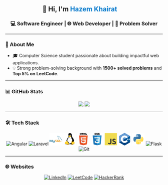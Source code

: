 <h2 align="center">
  👋 Hi, I'm <span style="color:#007acc;">Hazem Khairat</span>
  <img src="https://upload.wikimedia.org/wikipedia/commons/f/fe/Flag_of_Egypt.svg" width="22" height="15">
</h2>
<h3 align="center">💻 Software Engineer | 🌐 Web Developer | 🧩 Problem Solver</h3>

---

### 🚀 About Me
- 🎓 Computer Science student passionate about building impactful web applications.  
- 💡 Strong problem-solving background with **1500+ solved problems** and **Top 5% on LeetCode**.  
---

### 📊 GitHub Stats
<p align="center">
  <img src="https://github-readme-stats.vercel.app/api?username=HazemKhairat&show_icons=true&theme=default&hide_border=true" width="48%"/>
  <img src="https://streak-stats.demolab.com?user=HazemKhairat&theme=default&hide_border=true" width="48%"/>
</p>

---

### 🛠️ Tech Stack
<p align="center">
  <img src="https://angular.io/assets/images/logos/angular/angular.svg" width="40" alt="Angular"/>
  <img src="https://cdn.worldvectorlogo.com/logos/laravel-2.svg" width="40" alt="Laravel"/>
  <img src="https://raw.githubusercontent.com/devicons/devicon/master/icons/mysql/mysql-original-wordmark.svg" width="40" alt="MySQL"/>
  <img src="https://raw.githubusercontent.com/devicons/devicon/master/icons/linux/linux-original.svg" width="40" alt="Linux"/>
  <img src="https://raw.githubusercontent.com/devicons/devicon/master/icons/html5/html5-original-wordmark.svg" width="40" alt="HTML"/>
  <img src="https://raw.githubusercontent.com/devicons/devicon/master/icons/css3/css3-original-wordmark.svg" width="40" alt="CSS"/>
  <img src="https://raw.githubusercontent.com/devicons/devicon/master/icons/javascript/javascript-original.svg" width="40" alt="JavaScript"/>
  <img src="https://raw.githubusercontent.com/devicons/devicon/master/icons/cplusplus/cplusplus-original.svg" width="40" alt="C++"/>
  <img src="https://raw.githubusercontent.com/devicons/devicon/master/icons/python/python-original.svg" width="40" alt="Python"/>
  <img src="https://cdn.worldvectorlogo.com/logos/flask.svg" width="40" alt="Flask"/>
  <img src="https://www.vectorlogo.zone/logos/git-scm/git-scm-icon.svg" width="40" alt="Git"/>
</p>

---
### 🌐 Websites
 <p align="center">
  <a href="https://www.linkedin.com/in/hazem-khairat-684538284/"><img src="https://cdn-icons-png.flaticon.com/512/174/174857.png" width="40" alt="LinkedIn"/></a>
  <a href="https://leetcode.com/u/hazemkhairat4/"><img src="https://upload.wikimedia.org/wikipedia/commons/1/19/LeetCode_logo_black.png" width="40" alt="LeetCode"/></a>
  <a href="https://www.hackerrank.com/profile/hazemkhairat4"><img src="https://upload.wikimedia.org/wikipedia/commons/4/40/HackerRank_Icon-1000px.png" width="40" alt="HackerRank"/></a>
</p>
